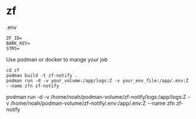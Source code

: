 # zf

.env

```
ZF_ID=
BARK_KEY=
STRS=
```

Use podman or docker to mange your job

```
cd zf
podman build -t zf-notify .
podman run -d -v your_volume:/app/logs:Z -v your_env_file:/app/.env:Z --name zfn zf-notify
```

podman run -d -v /home/noah/podman-volume/zf-notify/logs:/app/logs:Z -v /home/noah/podman-volume/zf-notify/.env:/app/.env:Z --name zfn zf-notify
